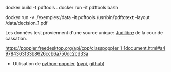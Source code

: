 docker build -t pdftools .
docker run -it pdftools bash

docker run -v ./exemples:/data -it pdftools /usr/bin/pdftotext -layout /data/decision_1.pdf

Les données test proviennent d'une source unique: [Judilibre](https://www.courdecassation.fr/recherche-judilibre) de la cour de cassation.

https://poppler.freedesktop.org/api/cpp/classpoppler_1_1document.html#a49784363f33b8626ccb6a750dc2cd33a

- Utilisation de [python-poppler](https://cbrunet.net/python-poppler/) ([pypi](https://pypi.org/project/python-poppler/), [github](https://github.com/cbrunet/python-poppler))

